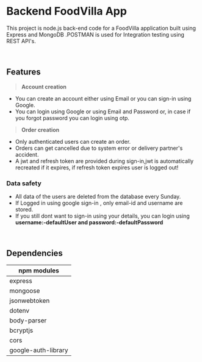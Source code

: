 # Backend FoodVilla App
This project is node.js back-end code for a FoodVilla application built using Express and MongoDB .POSTMAN is used for
Integration testing using REST API's.

<br/>

## Features

>**Account creation**
- You can create an account either using Email or you can sign-in using Google.
- You can login  using Google or using Email and Password or, in case if you forgot password you can login using otp.  

>**Order creation**
- Only authenticated users can create an order.
- Orders can get cancelled due to system error or delivery partner's accident.
- A jwt and refresh token are provided during sign-in,jwt is automatically recreated if it expires, if refresh token expires user is logged out!


### Data safety
- All data of the users are deleted from the database every Sunday.
- If Logged in using google sign-in , only email-id and username are stored.
- If you still dont want to sign-in using your details,  you can login using  **username:-defaultUser and password:-defaultPassword**

<br/>

## Dependencies
|npm modules|
|-|
|express|
|mongoose|
|jsonwebtoken|
|dotenv|
|body-parser|
|bcryptjs|
|cors|
|google-auth-library|

<br/>

